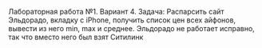 Лабораторная работа №1. Вариант 4.
Задача: Распарсить сайт Эльдорадо, вкладку с iPhone, получить список цен всех айфонов, вывести из него min, max и среднее.
Эльдорадо не работает исправно, так что вместо него был взят Ситилинк
